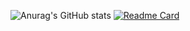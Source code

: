 ![Anurag's GitHub stats](https://github-readme-stats.vercel.app/api?username=anuraghazra&show_icons=true&theme=dark)
[![Readme Card](https://github-readme-stats.vercel.app/api/pin/?username=valooost&repo=github-readme-stats)](https://github.com/anuraghazra/github-readme-stats)
